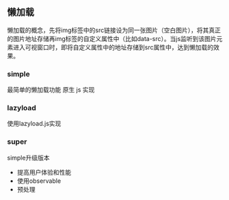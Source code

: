 ## 懒加载

懒加载的概念，先将img标签中的src链接设为同一张图片（空白图片），将其真正的图片地址存储再img标签的自定义属性中（比如data-src）。当js监听到该图片元素进入可视窗口时，即将自定义属性中的地址存储到src属性中，达到懒加载的效果。

### simple 

最简单的懒加载功能
原生 js 实现

### lazyload

使用lazyload.js实现

### super

simple升级版本

* 提高用户体验和性能
* 使用observable
* 预处理